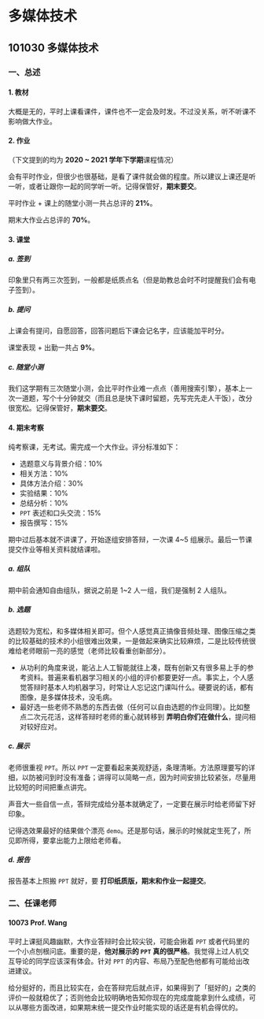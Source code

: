 # 多媒体技术

## 101030 多媒体技术

### 一、总述

#### 1. 教材

大概是无的，平时上课看课件，课件也不一定会及时发。不过没关系，听不听课不影响做大作业。

#### 2. 作业

（下文提到的均为 **2020 ~ 2021 学年下学期**课程情况）

会有平时作业，但很少也很基础，是看了课件就会做的程度。所以建议上课还是听一听，或者让跟你一起的同学听一听。记得保管好，**期末要交**。

平时作业 + 课上的随堂小测一共占总评的 **21%**。

期末大作业占总评的 **70%**。

#### 3. 课堂

##### a. 签到

印象里只有两三次签到，一般都是纸质点名（但是助教总会时不时提醒我们会有电子签到）。

##### b. 提问

上课会有提问，自愿回答，回答问题后下课会记名字，应该能加平时分。

课堂表现 + 出勤一共占 **9%**。

##### c. 随堂小测

我们这学期有三次随堂小测，会比平时作业难一点点（善用搜索引擎），基本上一次一道题，写个十分钟就交（而且总是快下课时留题，先写完先走人干饭），改分很宽松。记得保管好，**期末要交**。

#### 4. 期末考察

纯考察课，无考试。需完成一个大作业。评分标准如下：

* 选题意义与背景介绍：10%
* 相关方法：10%
* 具体方法介绍：30%
* 实验结果：10%
* 总结分析：10%
* `PPT` 表述和口头交流：15%
* 报告撰写：15%

期中过后基本就不讲课了，开始逐组安排答辩，一次课 4~5 组展示。最后一节课提交作业等相关资料就结课啦。

##### a. 组队

期中前会通知自由组队，据说之前是 1~2 人一组，我们是强制 2 人组队。

##### b. 选题

选题较为宽松，和多媒体相关即可。但个人感觉真正搞像音频处理、图像压缩之类的比较基础的技术的小组很难出效果，一是做起来确实比较麻烦，二是比较传统很难给老师眼前一亮的感觉（老师比较看重创新部分）。

* 从功利的角度来说，能沾上人工智能就往上凑，既有创新又有很多易上手的参考资料。普遍来看机器学习相关的小组的评价都要更好一点。事实上，个人感觉答辩时基本人均机器学习，时常让人忘记这门课叫什么。硬要说的话，都有图像，是多媒体技术，没毛病。
* 最好选一些老师不熟悉的东西去做（任何可以自由选题的作业同理）。比如整点二次元花活，这样答辩时老师的重心就转移到 **弄明白你们在做什么**，提问相对较好应对。

##### c. 展示

老师很重视 `PPT`。所以 `PPT` 一定要看起来美观舒适，条理清晰。方法原理要写的详细，以防被问到时没有准备；讲得可以简略一点，因为时间安排比较紧张，尽量用比较短的时间把重点讲完。

声音大一些自信一点，答辩完成给分基本就确定了，一定要在展示时给老师留下好印象。

记得选效果最好的结果做个漂亮 `demo`。还是那句话，展示的时候就定生死了，所见即所得，要拿出能力上限给老师看。

##### d. 报告

报告基本上照搬 `PPT` 就好，要 **打印纸质版，期末和作业一起提交**。

### 二、任课老师

#### 10073 Prof. Wang

平时上课挺风趣幽默，大作业答辩时会比较尖锐，可能会揪着 `PPT` 或者代码里的一个小点刨根问底。重要的是，**他对展示的 `PPT` 真的很严格**。我觉得上过人机交互导论的同学应该深有体会。针对 `PPT` 的内容、布局乃至配色他都有可能给出改进建议。

给分挺好的，而且比较实在，会在答辩完后就点评，如果得到了「挺好的」之类的评价一般就稳优了；否则他会比较明确地告知你现在的完成度能拿到什么成绩，可以从哪些方面改进，如果期末统一提交作业时能实现的话还是有机会得优的。
